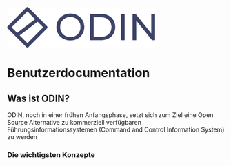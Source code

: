<img title="" src="./assets/logo_font.png" alt="logo_font.png" width="343">

# Benutzerdocumentation

## Was ist ODIN?

ODIN, noch in einer frühen Anfangsphase, setzt sich zum Ziel eine Open Source Alternative zu kommerziell verfügbaren Führungsinformationssystemen (Command and Control Information System) zu werden



### Die wichtigsten Konzepte